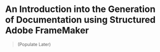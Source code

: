 # An Introduction into the Generation of Documentation using Structured Adobe FrameMaker
> (Populate Later)
